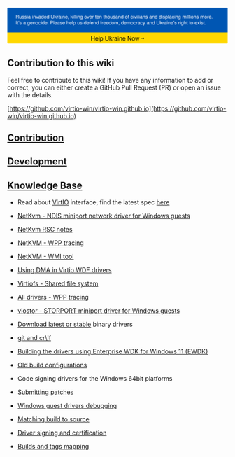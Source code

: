 [![Stand With Ukraine](https://raw.githubusercontent.com/vshymanskyy/StandWithUkraine/main/banner2-direct.svg)](https://savelife.in.ua/en/)

## Contribution to this wiki

Feel free to contribute to this wiki! If you have any information to add or correct, you can either create a GitHub Pull Request (PR) or open an issue with the details.

[https://github.com/virtio-win/virtio-win.github.io](https://github.com/virtio-win/virtio-win.github.io)

## [Contribution](https://virtio-win.github.io/Contribution)

## [Development](https://virtio-win.github.io/Development)

## [Knowledge Base](https://virtio-win.github.io/Knowledge-Base)

* Read about [VirtIO](https://github.com/rustyrussell/virtio-spec) interface, find the latest spec [here](https://docs.oasis-open.org/virtio/virtio/v1.3/virtio-v1.3.html)

* [NetKvm - NDIS miniport network driver for Windows guests](http://www.linux-kvm.org/page/WindowsGuestDrivers/kvmnet)

* [NetKvm RSC notes](https://virtio-win.github.io/Knowledge-Base/netkvm-RSC-(receive-segment-coalescing)-feature)

* [NetKVM - WPP tracing](https://github.com/virtio-win/kvm-guest-drivers-windows/blob/master/NetKVM/Documentation/Tracing.md)

* [NetKVM - WMI tool](https://virtio-win.github.io/Knowledge-Base/NetKVM-WMI-interface-(netkvm-wmi.cmd))

* [Using DMA in Virtio WDF drivers](https://virtio-win.github.io/Development/Using-DMA-in-Virtio-Wdf-drivers)

* [Virtiofs - Shared file system](https://virtio-win.github.io/Knowledge-Base/Virtiofs:-Shared-file-system)

* [All drivers - WPP tracing](https://github.com/virtio-win/kvm-guest-drivers-windows/blob/master/Documentation/Tracing.md)

* [viostor - STORPORT miniport driver for Windows guests](http://www.linux-kvm.org/page/WindowsGuestDrivers/viostor)

* [Download latest or stable](https://docs.fedoraproject.org/en-US/quick-docs/creating-windows-virtual-machines-using-virtio-drivers/index.html) binary drivers

* [git and cr\lf](https://virtio-win.github.io/Development/git-and-cr%5Clf)

* [Building the drivers using Enterprise WDK for Windows 11 (EWDK)](https://virtio-win.github.io/Development/Building-the-drivers-using-Windows-11-21H2-EWDK)

* [Old build configurations](https://virtio-win.github.io/Development/Old-build-configurations)

* Code signing drivers for the Windows 64bit platforms

* [Submitting patches](https://virtio-win.github.io/Contribution/Submitting-patches)

* [Windows guest drivers debugging](http://www.slideshare.net/YanVugenfirer/windows-guestdebugging-kvmforum2012)

* [Matching build to source](https://virtio-win.github.io/Knowledge-Base/Matching-build-to-source)

* [Driver signing and certification](https://virtio-win.github.io/Development/Driver-signing-and-certification)

* [Builds and tags mapping](https://virtio-win.github.io/Knowledge-Base/Builds-and-tags-mapping)
